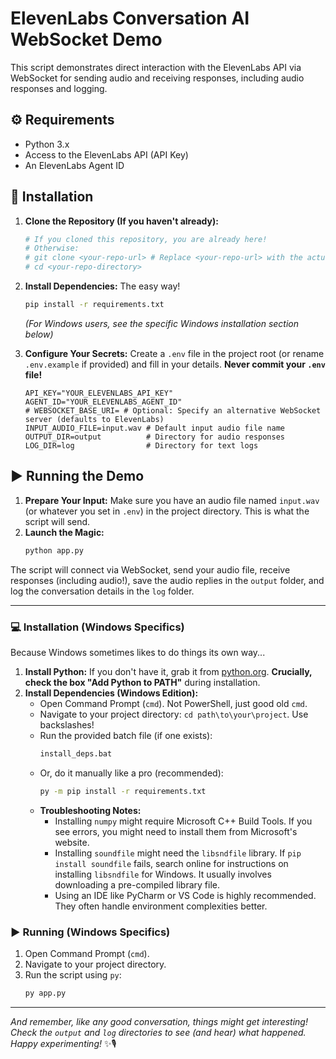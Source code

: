 # ElevenLabs Conversation AI WebSocket Demo
This script demonstrates direct interaction with the ElevenLabs API via WebSocket for sending audio and receiving responses, including audio responses and logging.

## ⚙️ Requirements
- Python 3.x
- Access to the ElevenLabs API (API Key)
- An ElevenLabs Agent ID

## 💾 Installation

1.  **Clone the Repository (If you haven't already):**
    ```bash
    # If you cloned this repository, you are already here!
    # Otherwise:
    # git clone <your-repo-url> # Replace <your-repo-url> with the actual repo URL
    # cd <your-repo-directory>
    ```
2.  **Install Dependencies:** The easy way!
    ```bash
    pip install -r requirements.txt
    ```
    *(For Windows users, see the specific Windows installation section below)*

3.  **Configure Your Secrets:** Create a `.env` file in the project root (or rename `.env.example` if provided) and fill in your details. **Never commit your `.env` file!**
    ```dotenv
    API_KEY="YOUR_ELEVENLABS_API_KEY"
    AGENT_ID="YOUR_ELEVENLABS_AGENT_ID"
    # WEBSOCKET_BASE_URI= # Optional: Specify an alternative WebSocket server (defaults to ElevenLabs)
    INPUT_AUDIO_FILE=input.wav # Default input audio file name
    OUTPUT_DIR=output          # Directory for audio responses
    LOG_DIR=log                # Directory for text logs
    ```

## ▶️ Running the Demo

1.  **Prepare Your Input:** Make sure you have an audio file named `input.wav` (or whatever you set in `.env`) in the project directory. This is what the script will send.
2.  **Launch the Magic:**
    ```bash
    python app.py
    ```

The script will connect via WebSocket, send your audio file, receive responses (including audio!), save the audio replies in the `output` folder, and log the conversation details in the `log` folder.

---

### 💻 Installation (Windows Specifics)

Because Windows sometimes likes to do things its own way...

1.  **Install Python:** If you don't have it, grab it from [python.org](https://www.python.org/). **Crucially, check the box "Add Python to PATH"** during installation.
2.  **Install Dependencies (Windows Edition):**
    *   Open Command Prompt (`cmd`). Not PowerShell, just good old `cmd`.
    *   Navigate to your project directory: `cd path\to\your\project`. Use backslashes!
    *   Run the provided batch file (if one exists):
        ```cmd
        install_deps.bat
        ```
    *   Or, do it manually like a pro (recommended):
        ```cmd
        py -m pip install -r requirements.txt
        ```
    *   **Troubleshooting Notes:**
        *   Installing `numpy` might require Microsoft C++ Build Tools. If you see errors, you might need to install them from Microsoft's website.
        *   Installing `soundfile` might need the `libsndfile` library. If `pip install soundfile` fails, search online for instructions on installing `libsndfile` for Windows. It usually involves downloading a pre-compiled library file.
        *   Using an IDE like PyCharm or VS Code is highly recommended. They often handle environment complexities better.

### ▶️ Running (Windows Specifics)

1.  Open Command Prompt (`cmd`).
2.  Navigate to your project directory.
3.  Run the script using `py`:
    ```cmd
    py app.py
    ```

---

_And remember, like any good conversation, things might get interesting! Check the `output` and `log` directories to see (and hear) what happened. Happy experimenting!_ ✨🎙️

